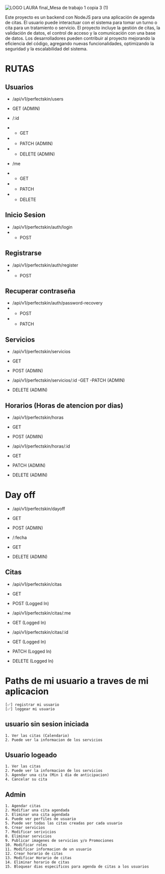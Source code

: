 
![LOGO LAURA final_Mesa de trabajo 1 copia 3 (1)](https://user-images.githubusercontent.com/104544010/235232799-930d4b6b-680d-43c4-adf6-34b6c577f300.png)


Este proyecto es un backend con NodeJS para una aplicación de agenda de citas. El usuario puede interactuar con el sistema para tomar un turno o cita para un tratamiento o servicio. El proyecto incluye la gestión de citas, la validación de datos, el control de acceso y la comunicación con una base de datos. Los desarrolladores pueden contribuir al proyecto mejorando la eficiencia del código, agregando nuevas funcionalidades, optimizando la seguridad y la escalabilidad del sistema.

# RUTAS

## Usuarios

- /api/v1/perfectskin/users
- GET (ADMIN)

- /:id
- - GET
- - PATCH (ADMIN)
- - DELETE (ADMIN)

- /me
- - GET
- - PATCH
- - DELETE

## Inicio Sesion
- /api/v1/perfectskin/auth/login
- - POST 

## Registrarse
- /api/v1/perfectskin/auth/register
- - POST

## Recuperar contraseña
- /api/v1/perfectskin/auth/password-recovery
- - POST
- - PATCH

## Servicios
- /api/v1/perfectskin/servicios
- GET
- POST (ADMIN)

- /api/v1/perfectskin/servicios/:id
-GET
-PATCH (ADMIN)
- DELETE (ADMIN)

## Horarios (Horas de atencion por dias)
- /api/v1/perfectskin/horas
- GET
- POST (ADMIN)

- /api/v1/perfectskin/horas/:id
- GET
- PATCH (ADMIN)
- DELETE (ADMIN)

# Day off
- /api/v1/perfectskin/dayoff
- GET
- POST (ADMIN)

- /:fecha
- GET
- DELETE (ADMIN)

## Citas
- /api/v1/perfectskin/citas
- GET
- POST (Logged In)

- /api/v1/perfectskin/citas/:me
- GET (Logged In)

- /api/v1/perfectskin/citas/:id
- GET (Logged In)
- PATCH (Logged In)
- DELETE (Logged In)

# Paths de mi usuario a traves de mi aplicacion
    [✅] registrar mi usuario
    [✅] loggear mi usuario

## usuario sin sesion iniciada
    1. Ver las citas (Calendario)
    2. Puede ver la informacion de los servicios

## Usuario logeado 

    1. Ver las citas
    2. Puede ver la informacion de los servicios
    3. Agendar una cita (Min 1 dia de anticipacion)
    4. Cancelar su cita

## Admin
    1. Agendar citas
    2. Modifiar una cita agendada
    3. Eliminar una cita agendada
    4. Puede ver perfiles de usuario
    5. Puede ver todas las citas creadas por cada usuario
    6. Crear servicios
    7. Modificar serivicios
    8. Eliminar servicios
    9. Publicar imagenes de servicios y/o Promociones
    10. Modificar roles
    11. Modificar informacion de un usuario
    12. Crear horario de citas
    13. Modificar Horario de citas
    14. Eliminar horario de citas
    15. Bloquear dias especificos para agenda de citas a los usuarios
